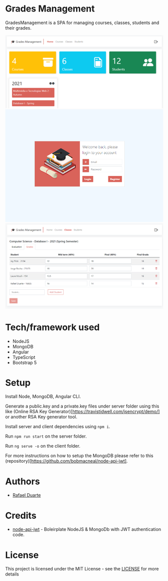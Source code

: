 # Grades Management
GradesManagement is a SPA for managing courses, classes, students and their grades.

![Dashboard](./docs/images/dashboard.png)
![Login](./docs/images/login.png) ![Grading](./docs/images/grading.png)

# Tech/framework used
* NodeJS
* MongoDB
* Angular
* TypeScript
* Bootstrap 5

# Setup

Install Node, MongoDB, Angular CLI.

Generate a public.key and a private.key files under server folder using this like (Online RSA Key Generator)[https://travistidwell.com/jsencrypt/demo/] or another RSA Key generator tool.

Install server and client dependencies using `npm i`.

Run `npm run start` on the server folder.

Run `ng serve -o` on the client folder.

For more instructions on how to setup the MongoDB please refer to this (repository)[https://github.com/bobmacneal/node-api-jwt].

# Authors
* [Rafael Duarte](https://github.com/Duarte10)

# Credits

* [node-api-jwt](https://github.com/bobmacneal/node-api-jwt) - Boleirplate NodeJS & MongoDb with JWT authentication code.

# License
This project is licensed under the MIT License - see the [LICENSE](https://github.com/Duarte10/HealthPlace/blob/main/LICENSE) for more details
